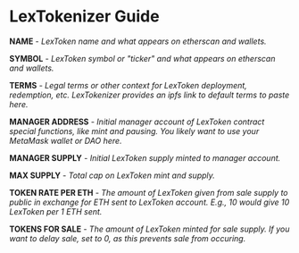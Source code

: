 # LexTokenizer Guide

**NAME** - *LexToken name and what appears on etherscan and wallets.*

**SYMBOL** - *LexToken symbol or "ticker" and what appears on etherscan and wallets.*

**TERMS** - *Legal terms or other context for LexToken deployment, redemption, etc. LexTokenizer provides an ipfs link to default terms to paste here.*

**MANAGER ADDRESS** - *Initial manager account of LexToken contract special functions, like mint and pausing. You likely want to use your MetaMask wallet or DAO here.*

**MANAGER SUPPLY** - *Initial LexToken supply minted to manager account.*

**MAX SUPPLY** - *Total cap on LexToken mint and supply.*

**TOKEN RATE PER ETH** - *The amount of LexToken given from sale supply to public in exchange for ETH sent to LexToken account. E.g., 10 would give 10 LexToken per 1 ETH sent.*

**TOKENS FOR SALE** - *The amount of LexToken minted for sale supply. If you want to delay sale, set to 0, as this prevents sale from occuring.*
